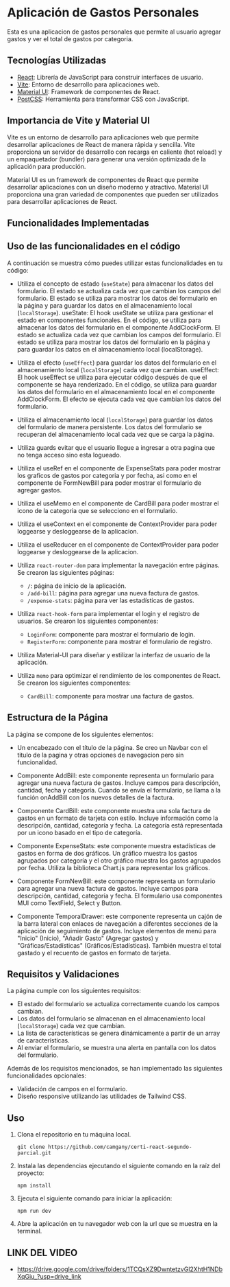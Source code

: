 # Aplicación de Gastos Personales

Esta es una aplicacion de gastos personales que permite al usuario agregar gastos y ver el total de gastos por categoria.


## Tecnologías Utilizadas

- [React](https://reactjs.org/): Librería de JavaScript para construir interfaces de usuario.
- [Vite](https://vitejs.dev/): Entorno de desarrollo para aplicaciones web.
- [Material UI](https://material-ui.com/): Framework de componentes de React.
- [PostCSS](https://postcss.org/): Herramienta para transformar CSS con JavaScript.

## Importancia de Vite y Material UI

Vite es un entorno de desarrollo para aplicaciones web que permite desarrollar aplicaciones de React de manera rápida y sencilla. Vite proporciona un servidor de desarrollo con recarga en caliente (hot reload) y un empaquetador (bundler) para generar una versión optimizada de la aplicación para producción.

Material UI es un framework de componentes de React que permite desarrollar aplicaciones con un diseño moderno y atractivo. Material UI proporciona una gran variedad de componentes que pueden ser utilizados para desarrollar aplicaciones de React.

## Funcionalidades Implementadas

## Uso de las funcionalidades en el código

A continuación se muestra cómo puedes utilizar estas funcionalidades en tu código:

- Utiliza el concepto de estado (`useState`) para almacenar los datos del formulario. El estado se actualiza cada vez que cambian los campos del formulario. El estado se utiliza para mostrar los datos del formulario en la página y para guardar los datos en el almacenamiento local (`localStorage`).
useState: El hook useState se utiliza para gestionar el estado en componentes funcionales. En el código, se utiliza para almacenar los datos del formulario en el componente AddClockForm. El estado se actualiza cada vez que cambian los campos del formulario. El estado se utiliza para mostrar los datos del formulario en la página y para guardar los datos en el almacenamiento local (localStorage).

- Utiliza el efecto (`useEffect`) para guardar los datos del formulario en el almacenamiento local (`localStorage`) cada vez que cambian.
useEffect: El hook useEffect se utiliza para ejecutar código después de que el componente se haya renderizado. En el código, se utiliza para guardar los datos del formulario en el almacenamiento local en el componente AddClockForm. El efecto se ejecuta cada vez que cambian los datos del formulario.

- Utiliza el almacenamiento local (`localStorage`) para guardar los datos del formulario de manera persistente. Los datos del formulario se recuperan del almacenamiento local cada vez que se carga la página.

- Utiliza guards evitar que el usuario llegue a ingresar a otra pagina que no tenga acceso sino esta logueado.

- Utiliza el useRef en el componente de ExpenseStats para poder mostrar los graficos de gastos por categoria y por fecha, asi como en el componente de FormNewBill para poder mostrar el formulario de agregar gastos.

- Utiliza el useMemo en el componente de CardBill para poder mostrar el icono de la categoria que se selecciono en el formulario.

- Utiliza el useContext en el componente de ContextProvider para poder loggearse y desloggearse de la aplicacion.

- Utiliza el useReducer en el componente de ContextProvider para poder loggearse y desloggearse de la aplicacion.

- Utiliza `react-router-dom` para implementar la navegación entre páginas. Se crearon las siguientes páginas:

  - `/`: página de inicio de la aplicación.
  - `/add-bill`: página para agregar una nueva factura de gastos.
  - `/expense-stats`: página para ver las estadísticas de gastos.

- Utiliza `react-hook-form` para implementar el login y el registro de usuarios. Se crearon los siguientes componentes:

   - `LoginForm`: componente para mostrar el formulario de login.
   - `RegisterForm`: componente para mostrar el formulario de registro.

- Utiliza Material-UI para diseñar y estilizar la interfaz de usuario de la aplicación.

- Utiliza `memo` para optimizar el rendimiento de los componentes de React. Se crearon los siguientes componentes:

  - `CardBill`: componente para mostrar una factura de gastos.


## Estructura de la Página

La página se compone de los siguientes elementos:

- Un encabezado con el título de la página.
Se creo un Navbar con el titulo de la pagina y otras opciones de navegacion pero sin funcionalidad.

- Componente AddBill: este componente representa un formulario para agregar una nueva factura de gastos. Incluye campos para descripción, cantidad, fecha y categoría. Cuando se envía el formulario, se llama a la función onAddBill con los nuevos detalles de la factura.

- Componente CardBill: este componente muestra una sola factura de gastos en un formato de tarjeta con estilo. Incluye información como la descripción, cantidad, categoría y fecha. La categoría está representada por un icono basado en el tipo de categoría.

- Componente ExpenseStats: este componente muestra estadísticas de gastos en forma de dos gráficos. Un gráfico muestra los gastos agrupados por categoría y el otro gráfico muestra los gastos agrupados por fecha. Utiliza la biblioteca Chart.js para representar los gráficos.

- Componente FormNewBill: este componente representa un formulario para agregar una nueva factura de gastos. Incluye campos para descripción, cantidad, categoría y fecha. El formulario usa componentes MUI como TextField, Select y Button.

- Componente TemporalDrawer: este componente representa un cajón de la barra lateral con enlaces de navegación a diferentes secciones de la aplicación de seguimiento de gastos. Incluye elementos de menú para "Inicio" (Inicio), "Añadir Gasto" (Agregar gastos) y "Gráficas/Estadísticas" (Gráficos/Estadísticas). También muestra el total gastado y el recuento de gastos en formato de tarjeta.


## Requisitos y Validaciones

La página cumple con los siguientes requisitos:

- El estado del formulario se actualiza correctamente cuando los campos cambian.
- Los datos del formulario se almacenan en el almacenamiento local (`localStorage`) cada vez que cambian.
- La lista de características se genera dinámicamente a partir de un array de características.
- Al enviar el formulario, se muestra una alerta en pantalla con los datos del formulario.

Además de los requisitos mencionados, se han implementado las siguientes funcionalidades opcionales:

- Validación de campos en el formulario.
- Diseño responsive utilizando las utilidades de Tailwind CSS.


## Uso

1. Clona el repositorio en tu máquina local.

   ```shell
   git clone https://github.com/camgany/certi-react-segundo-parcial.git
    ```

2. Instala las dependencias ejecutando el siguiente comando en la raíz del proyecto:

   ```shell
   npm install
    ```
3. Ejecuta el siguiente comando para iniciar la aplicación:

   ```shell
   npm run dev
   ```
4. Abre la aplicación en tu navegador web con la url que se muestra en la terminal.

## LINK DEL VIDEO
- https://drive.google.com/drive/folders/1TCQsXZ9DwntetzvGl2XhtH1NDbXqGiu_?usp=drive_link

